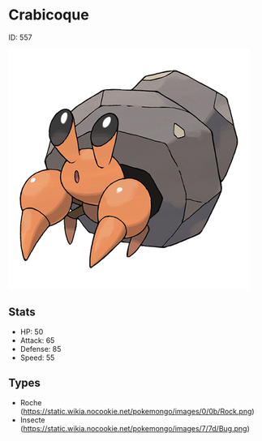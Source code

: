 # Crabicoque


ID: 557

![](https://raw.githubusercontent.com/PokeAPI/sprites/master/sprites/pokemon/other/official-artwork/557.png "Crabicoque")

## Stats


 - HP: 50
 - Attack: 65
 - Defense: 85
 - Speed: 55

## Types


 - Roche (https://static.wikia.nocookie.net/pokemongo/images/0/0b/Rock.png)
 - Insecte (https://static.wikia.nocookie.net/pokemongo/images/7/7d/Bug.png)
